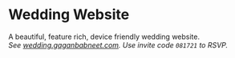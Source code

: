 # Wedding Website
A beautiful, feature rich, device friendly wedding website.  
_See [wedding.gaganbabneet.com](http://wedding.gaganbabneet.com/). Use invite code `081721` to RSVP._


